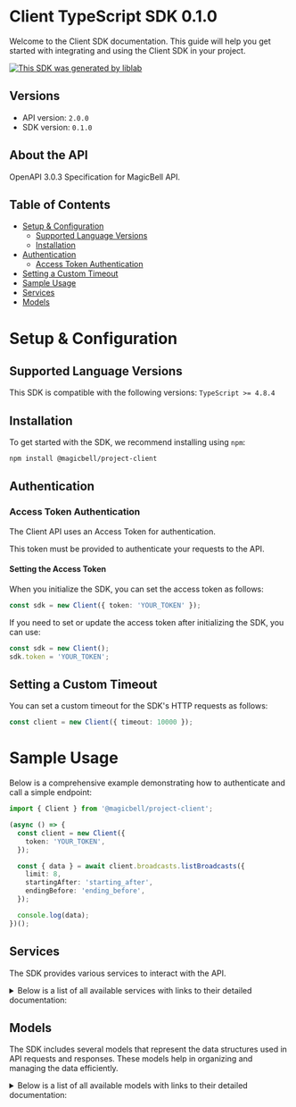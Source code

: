 # Client TypeScript SDK 0.1.0

Welcome to the Client SDK documentation. This guide will help you get started with integrating and using the Client SDK in your project.

[![This SDK was generated by liblab](https://public-liblab-readme-assets.s3.us-east-1.amazonaws.com/built-by-liblab-icon.svg)](https://liblab.com/?utm_source=readme)

## Versions

- API version: `2.0.0`
- SDK version: `0.1.0`

## About the API

OpenAPI 3.0.3 Specification for MagicBell API.

## Table of Contents

- [Setup & Configuration](#setup--configuration)
  - [Supported Language Versions](#supported-language-versions)
  - [Installation](#installation)
- [Authentication](#authentication)
  - [Access Token Authentication](#access-token-authentication)
- [Setting a Custom Timeout](#setting-a-custom-timeout)
- [Sample Usage](#sample-usage)
- [Services](#services)
- [Models](#models)

# Setup & Configuration

## Supported Language Versions

This SDK is compatible with the following versions: `TypeScript >= 4.8.4`

## Installation

To get started with the SDK, we recommend installing using `npm`:

```bash
npm install @magicbell/project-client
```

## Authentication

### Access Token Authentication

The Client API uses an Access Token for authentication.

This token must be provided to authenticate your requests to the API.

#### Setting the Access Token

When you initialize the SDK, you can set the access token as follows:

```ts
const sdk = new Client({ token: 'YOUR_TOKEN' });
```

If you need to set or update the access token after initializing the SDK, you can use:

```ts
const sdk = new Client();
sdk.token = 'YOUR_TOKEN';
```

## Setting a Custom Timeout

You can set a custom timeout for the SDK's HTTP requests as follows:

```ts
const client = new Client({ timeout: 10000 });
```

# Sample Usage

Below is a comprehensive example demonstrating how to authenticate and call a simple endpoint:

```ts
import { Client } from '@magicbell/project-client';

(async () => {
  const client = new Client({
    token: 'YOUR_TOKEN',
  });

  const { data } = await client.broadcasts.listBroadcasts({
    limit: 8,
    startingAfter: 'starting_after',
    endingBefore: 'ending_before',
  });

  console.log(data);
})();
```

## Services

The SDK provides various services to interact with the API.

<details> 
<summary>Below is a list of all available services with links to their detailed documentation:</summary>

| Name                                                                 |
| :------------------------------------------------------------------- |
| [BroadcastsService](documentation/services/BroadcastsService.md)     |
| [ChannelsService](documentation/services/ChannelsService.md)         |
| [EventsService](documentation/services/EventsService.md)             |
| [IntegrationsService](documentation/services/IntegrationsService.md) |
| [JwtService](documentation/services/JwtService.md)                   |
| [UsersService](documentation/services/UsersService.md)               |

</details>

## Models

The SDK includes several models that represent the data structures used in API requests and responses. These models help in organizing and managing the data efficiently.

<details> 
<summary>Below is a list of all available models with links to their detailed documentation:</summary>

| Name                                                                                                             | Description |
| :--------------------------------------------------------------------------------------------------------------- | :---------- |
| [ArrayOfBroadcasts](documentation/models/ArrayOfBroadcasts.md)                                                   |             |
| [Broadcast](documentation/models/Broadcast.md)                                                                   |             |
| [CategoryDeliveryConfig](documentation/models/CategoryDeliveryConfig.md)                                         |             |
| [ArrayOfApnsTokenResponses](documentation/models/ArrayOfApnsTokenResponses.md)                                   |             |
| [ApnsTokenResponse](documentation/models/ApnsTokenResponse.md)                                                   |             |
| [DiscardResult](documentation/models/DiscardResult.md)                                                           |             |
| [ArrayOfExpoTokenResponses](documentation/models/ArrayOfExpoTokenResponses.md)                                   |             |
| [ExpoTokenResponse](documentation/models/ExpoTokenResponse.md)                                                   |             |
| [ArrayOfFcmTokenResponses](documentation/models/ArrayOfFcmTokenResponses.md)                                     |             |
| [FcmTokenResponse](documentation/models/FcmTokenResponse.md)                                                     |             |
| [ArrayOfSlackTokenResponses](documentation/models/ArrayOfSlackTokenResponses.md)                                 |             |
| [SlackTokenResponse](documentation/models/SlackTokenResponse.md)                                                 |             |
| [ArrayOfTeamsTokenResponses](documentation/models/ArrayOfTeamsTokenResponses.md)                                 |             |
| [TeamsTokenResponse](documentation/models/TeamsTokenResponse.md)                                                 |             |
| [ArrayOfWebPushTokenResponses](documentation/models/ArrayOfWebPushTokenResponses.md)                             |             |
| [WebPushTokenResponse](documentation/models/WebPushTokenResponse.md)                                             |             |
| [ArrayOfEvents](documentation/models/ArrayOfEvents.md)                                                           |             |
| [Event](documentation/models/Event.md)                                                                           |             |
| [ArrayOfIntegrationObjects](documentation/models/ArrayOfIntegrationObjects.md)                                   |             |
| [ArrayOfApnsConfigObjects](documentation/models/ArrayOfApnsConfigObjects.md)                                     |             |
| [ApnsConfig](documentation/models/ApnsConfig.md)                                                                 |             |
| [ArrayOfAwssnsConfigObjects](documentation/models/ArrayOfAwssnsConfigObjects.md)                                 |             |
| [AwssnsConfig](documentation/models/AwssnsConfig.md)                                                             |             |
| [ArrayOfEventSourceIntegrationConfigObjects](documentation/models/ArrayOfEventSourceIntegrationConfigObjects.md) |             |
| [EventSourceIntegrationConfig](documentation/models/EventSourceIntegrationConfig.md)                             |             |
| [ArrayOfExpoConfigObjects](documentation/models/ArrayOfExpoConfigObjects.md)                                     |             |
| [ExpoConfig](documentation/models/ExpoConfig.md)                                                                 |             |
| [ArrayOfFcmConfigObjects](documentation/models/ArrayOfFcmConfigObjects.md)                                       |             |
| [FcmConfig](documentation/models/FcmConfig.md)                                                                   |             |
| [ArrayOfGithubConfigObjects](documentation/models/ArrayOfGithubConfigObjects.md)                                 |             |
| [GithubConfig](documentation/models/GithubConfig.md)                                                             |             |
| [ArrayOfInboxConfigObjects](documentation/models/ArrayOfInboxConfigObjects.md)                                   |             |
| [InboxConfig](documentation/models/InboxConfig.md)                                                               |             |
| [ArrayOfMailgunConfigObjects](documentation/models/ArrayOfMailgunConfigObjects.md)                               |             |
| [MailgunConfig](documentation/models/MailgunConfig.md)                                                           |             |
| [ArrayOfPingConfigObjects](documentation/models/ArrayOfPingConfigObjects.md)                                     |             |
| [PingConfig](documentation/models/PingConfig.md)                                                                 |             |
| [ArrayOfSendgridConfigObjects](documentation/models/ArrayOfSendgridConfigObjects.md)                             |             |
| [SendgridConfig](documentation/models/SendgridConfig.md)                                                         |             |
| [ArrayOfSesConfigObjects](documentation/models/ArrayOfSesConfigObjects.md)                                       |             |
| [SesConfig](documentation/models/SesConfig.md)                                                                   |             |
| [ArrayOfSlackConfigObjects](documentation/models/ArrayOfSlackConfigObjects.md)                                   |             |
| [SlackConfig](documentation/models/SlackConfig.md)                                                               |             |
| [ArrayOfStripeConfigObjects](documentation/models/ArrayOfStripeConfigObjects.md)                                 |             |
| [StripeConfig](documentation/models/StripeConfig.md)                                                             |             |
| [ArrayOfTemplatesConfigObjects](documentation/models/ArrayOfTemplatesConfigObjects.md)                           |             |
| [ArrayOfTwilioConfigObjects](documentation/models/ArrayOfTwilioConfigObjects.md)                                 |             |
| [TwilioConfig](documentation/models/TwilioConfig.md)                                                             |             |
| [ArrayOfWebpushConfigObjects](documentation/models/ArrayOfWebpushConfigObjects.md)                               |             |
| [WebpushConfig](documentation/models/WebpushConfig.md)                                                           |             |
| [ArrayOfFetchTokensResponseTokens](documentation/models/ArrayOfFetchTokensResponseTokens.md)                     |             |
| [CreateProjectTokenRequest](documentation/models/CreateProjectTokenRequest.md)                                   |             |
| [AccessToken](documentation/models/AccessToken.md)                                                               |             |
| [DiscardTokenResponse](documentation/models/DiscardTokenResponse.md)                                             |             |
| [CreateUserTokenRequest](documentation/models/CreateUserTokenRequest.md)                                         |             |
| [ArrayOfUsers](documentation/models/ArrayOfUsers.md)                                                             |             |
| [Links](documentation/models/Links.md)                                                                           |             |
| [IntegrationObject](documentation/models/IntegrationObject.md)                                                   |             |
| [ApnsConfigObject](documentation/models/ApnsConfigObject.md)                                                     |             |
| [AwssnsConfigObject](documentation/models/AwssnsConfigObject.md)                                                 |             |
| [EventSourceIntegrationConfigObject](documentation/models/EventSourceIntegrationConfigObject.md)                 |             |
| [ExpoConfigObject](documentation/models/ExpoConfigObject.md)                                                     |             |
| [FcmConfigObject](documentation/models/FcmConfigObject.md)                                                       |             |
| [GithubConfigObject](documentation/models/GithubConfigObject.md)                                                 |             |
| [InboxConfigObject](documentation/models/InboxConfigObject.md)                                                   |             |
| [MailgunConfigObject](documentation/models/MailgunConfigObject.md)                                               |             |
| [PingConfigObject](documentation/models/PingConfigObject.md)                                                     |             |
| [SendgridConfigObject](documentation/models/SendgridConfigObject.md)                                             |             |
| [SesConfigObject](documentation/models/SesConfigObject.md)                                                       |             |
| [SlackConfigObject](documentation/models/SlackConfigObject.md)                                                   |             |
| [StripeConfigObject](documentation/models/StripeConfigObject.md)                                                 |             |
| [TemplatesConfigObject](documentation/models/TemplatesConfigObject.md)                                           |             |
| [TwilioConfigObject](documentation/models/TwilioConfigObject.md)                                                 |             |
| [WebpushConfigObject](documentation/models/WebpushConfigObject.md)                                               |             |
| [FetchTokensResponseToken](documentation/models/FetchTokensResponseToken.md)                                     |             |
| [User](documentation/models/User.md)                                                                             |             |

</details>

